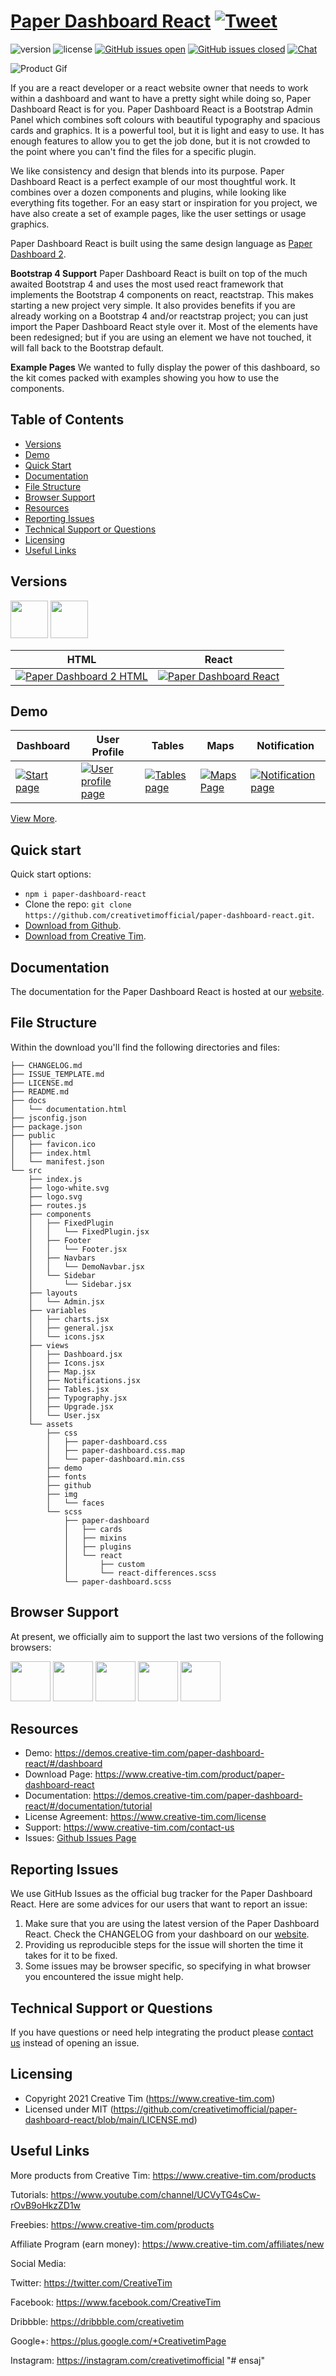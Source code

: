 # [Paper Dashboard React](https://demos.creative-tim.com/paper-dashboard-react/#/dashboard) [![Tweet](https://img.shields.io/twitter/url/http/shields.io.svg?style=social&logo=twitter)](https://twitter.com/intent/tweet?url=https%3A%2F%2Fdemos.creative-tim.com%2Fpaper-dashboard-react%2F%23%2Fdashboard&text=Paper%20Dashboard%20React%20by%20Creative%20Tim%20%7C%20Free%20React%20Admin%20Template&original_referer=https%3A%2F%2Fdemos.creative-tim.com%2Fpaper-dashboard-react%2F&via=creativetim&hashtags=react%2Ccreativetim%2Cpaper%2Cdashboard%2Cbootstrap%2Creactstrap%2Creactjs)



![version](https://img.shields.io/badge/version-1.3.0-blue.svg) ![license](https://img.shields.io/badge/license-MIT-blue.svg) [![GitHub issues open](https://img.shields.io/github/issues/creativetimofficial/paper-dashboard-react.svg?maxAge=2592000)]() [![GitHub issues closed](https://img.shields.io/github/issues-closed-raw/creativetimofficial/paper-dashboard-react.svg?maxAge=2592000)]()  [![Chat](https://img.shields.io/badge/chat-on%20discord-7289da.svg)](https://discord.gg/E4aHAQy)

![Product Gif](./src/assets/github/paper-dashboard-react.gif)

If you are a react developer or a react website owner that needs to work within a dashboard and want to have a pretty sight while doing so, Paper Dashboard React is for you. Paper Dashboard React is a Bootstrap Admin Panel which combines soft colours with beautiful typography and spacious cards and graphics. It is a powerful tool, but it is light and easy to use. It has enough features to allow you to get the job done, but it is not crowded to the point where you can't find the files for a specific plugin.

We like consistency and design that blends into its purpose. Paper Dashboard React is a perfect example of our most thoughtful work. It combines over a dozen components and plugins, while looking like everything fits together. For an easy start or inspiration for you project, we have also create a set of example pages, like the user settings or usage graphics.

Paper Dashboard React is built using the same design language as [Paper Dashboard 2](https://www.creative-tim.com/product/paper-dashboard-2).

**Bootstrap 4 Support** Paper Dashboard React is built on top of the much awaited Bootstrap 4 and uses the most used react framework that implements the Bootstrap 4 components on react, reactstrap. This makes starting a new project very simple. It also provides benefits if you are already working on a Bootstrap 4 and/or reactstrap project; you can just import the Paper Dashboard React style over it. Most of the elements have been redesigned; but if you are using an element we have not touched, it will fall back to the Bootstrap default.

**Example Pages** We wanted to fully display the power of this dashboard, so the kit comes packed with examples showing you how to use the components.

## Table of Contents

* [Versions](#versions)
* [Demo](#demo)
* [Quick Start](#quick-start)
* [Documentation](#documentation)
* [File Structure](#file-structure)
* [Browser Support](#browser-support)
* [Resources](#resources)
* [Reporting Issues](#reporting-issues)
* [Technical Support or Questions](#technical-support-or-questions)
* [Licensing](#licensing)
* [Useful Links](#useful-links)


## Versions

[<img src="https://s3.amazonaws.com/creativetim_bucket/github/html.png" width="60" height="60" />](https://www.creative-tim.com/product/paper-dashboard-2)
[<img src="https://s3.amazonaws.com/creativetim_bucket/github/react.svg" width="60" height="60" />](https://www.creative-tim.com/product/paper-dashboard-react)


| HTML | React |
| --- | --- |
| [![Paper Dashboard 2 HTML](https://s3.amazonaws.com/creativetim_bucket/products/86/thumb/opt_pd2_thumbnail.jpg)](https://www.creative-tim.com/product/paper-dashboard-2) | [![Paper Dashboard React](https://s3.amazonaws.com/creativetim_bucket/products/98/thumb/opt_pd_react_thumbnail.jpg)](https://www.creative-tim.com/product/paper-dashboard-react) |

## Demo

| Dashboard | User Profile | Tables | Maps | Notification |
| --- | --- | --- | --- | --- |
| [![Start page](./src/assets/github/paper-dashboard-react-dashboard-page.png)](https://demos.creative-tim.com/paper-dashboard-react/#/dashboard) | [![User profile page](./src/assets/github/paper-dashboard-react-user-page.png)](https://demos.creative-tim.com/paper-dashboard-react/#/user-page) | [![Tables page ](./src/assets/github/paper-dashboard-react-table-page.png)](https://demos.creative-tim.com/paper-dashboard-react/#/table-list) | [![Maps Page](./src/assets/github/paper-dashboard-react-maps-page.png)](https://demos.creative-tim.com/paper-dashboard-react/#/maps) | [![Notification page](./src/assets/github/paper-dashboard-react-notifications-page.png)](https://demos.creative-tim.com/paper-dashboard-react/#/notifications)

[View More](https://demos.creative-tim.com/paper-dashboard-react/#/dashboard).


## Quick start

Quick start options:

- `npm i paper-dashboard-react`
- Clone the repo: `git clone https://github.com/creativetimofficial/paper-dashboard-react.git`.
- [Download from Github](https://github.com/creativetimofficial/paper-dashboard-react/archive/main.zip).
- [Download from Creative Tim](https://www.creative-tim.com/product/paper-dashboard-react).


## Documentation
The documentation for the Paper Dashboard React is hosted at our [website](https://demos.creative-tim.com/paper-dashboard-react/#/documentation/tutorial).


## File Structure

Within the download you'll find the following directories and files:

```
├── CHANGELOG.md
├── ISSUE_TEMPLATE.md
├── LICENSE.md
├── README.md
├── docs
│   └── documentation.html
├── jsconfig.json
├── package.json
├── public
│   ├── favicon.ico
│   ├── index.html
│   └── manifest.json
└── src
    ├── index.js
    ├── logo-white.svg
    ├── logo.svg
    ├── routes.js
    ├── components
    │   ├── FixedPlugin
    │   │   └── FixedPlugin.jsx
    │   ├── Footer
    │   │   └── Footer.jsx
    │   ├── Navbars
    │   │   └── DemoNavbar.jsx
    │   └── Sidebar
    │       └── Sidebar.jsx
    ├── layouts
    │   └── Admin.jsx
    ├── variables
    │   ├── charts.jsx
    │   ├── general.jsx
    │   └── icons.jsx
    ├── views
    │   ├── Dashboard.jsx
    │   ├── Icons.jsx
    │   ├── Map.jsx
    │   ├── Notifications.jsx
    │   ├── Tables.jsx
    │   ├── Typography.jsx
    │   ├── Upgrade.jsx
    │   └── User.jsx
    └── assets
        ├── css
        │   ├── paper-dashboard.css
        │   ├── paper-dashboard.css.map
        │   └── paper-dashboard.min.css
        ├── demo
        ├── fonts
        ├── github
        ├── img
        │   └── faces
        └── scss
            ├── paper-dashboard
            │   ├── cards
            │   ├── mixins
            │   ├── plugins
            │   └── react
            │       ├── custom
            │       └── react-differences.scss
            └── paper-dashboard.scss
```

## Browser Support

At present, we officially aim to support the last two versions of the following browsers:

<img src="https://s3.amazonaws.com/creativetim_bucket/github/browser/chrome.png" width="64" height="64"> <img src="https://s3.amazonaws.com/creativetim_bucket/github/browser/firefox.png" width="64" height="64"> <img src="https://s3.amazonaws.com/creativetim_bucket/github/browser/edge.png" width="64" height="64"> <img src="https://s3.amazonaws.com/creativetim_bucket/github/browser/safari.png" width="64" height="64"> <img src="https://s3.amazonaws.com/creativetim_bucket/github/browser/opera.png" width="64" height="64">


## Resources
- Demo: https://demos.creative-tim.com/paper-dashboard-react/#/dashboard
- Download Page: https://www.creative-tim.com/product/paper-dashboard-react
- Documentation: https://demos.creative-tim.com/paper-dashboard-react/#/documentation/tutorial
- License Agreement: https://www.creative-tim.com/license
- Support: https://www.creative-tim.com/contact-us
- Issues: [Github Issues Page](https://github.com/creativetimofficial/paper-dashboard-react/issues)

## Reporting Issues
We use GitHub Issues as the official bug tracker for the Paper Dashboard React. Here are some advices for our users that want to report an issue:

1. Make sure that you are using the latest version of the Paper Dashboard React. Check the CHANGELOG from your dashboard on our [website](https://www.creative-tim.com/).
2. Providing us reproducible steps for the issue will shorten the time it takes for it to be fixed.
3. Some issues may be browser specific, so specifying in what browser you encountered the issue might help.

## Technical Support or Questions

If you have questions or need help integrating the product please [contact us](https://www.creative-tim.com/contact-us) instead of opening an issue.

## Licensing

- Copyright 2021 Creative Tim (https://www.creative-tim.com)
- Licensed under MIT (https://github.com/creativetimofficial/paper-dashboard-react/blob/main/LICENSE.md)

## Useful Links

More products from Creative Tim: <https://www.creative-tim.com/products>

Tutorials: <https://www.youtube.com/channel/UCVyTG4sCw-rOvB9oHkzZD1w>

Freebies: <https://www.creative-tim.com/products>

Affiliate Program (earn money): <https://www.creative-tim.com/affiliates/new>

Social Media:

Twitter: <https://twitter.com/CreativeTim>

Facebook: <https://www.facebook.com/CreativeTim>

Dribbble: <https://dribbble.com/creativetim>

Google+: <https://plus.google.com/+CreativetimPage>

Instagram: <https://instagram.com/creativetimofficial>
"# ensaj" 

